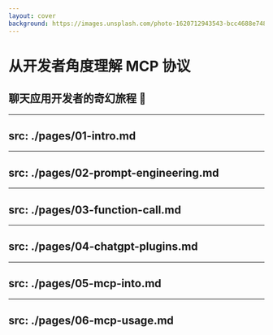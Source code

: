 ```yaml
---
layout: cover
background: https://images.unsplash.com/photo-1620712943543-bcc4688e7485?auto=format&q=80
---
```


# 从开发者角度理解 MCP 协议

## 聊天应用开发者的奇幻旅程 🚀

---
src: ./pages/01-intro.md
---

---
src: ./pages/02-prompt-engineering.md
---

---
src: ./pages/03-function-call.md
---

---
src: ./pages/04-chatgpt-plugins.md
---

---
src: ./pages/05-mcp-into.md
---

---
src: ./pages/06-mcp-usage.md
---
